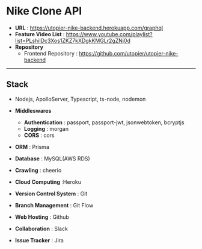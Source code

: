 # Nike Clone API

- **URL** : https://utopier-nike-backend.herokuapp.com/graphql
- **Feature Video List** : https://www.youtube.com/playlist?list=PLshiIDc3Xos1ZKZ7kXDgkKMGLr2gZNj0d
- **Repository**
  - Frontend Repository : https://github.com/utopier/utopier-nike-backend

---

## Stack

- Nodejs, ApolloServer, Typescript, ts-node, nodemon
- **Middleswares**
  - **Authentication** : passport, passport-jwt, jsonwebtoken, bcryptjs
  - **Logging** : morgan
  - **CORS** : cors
- **ORM** : Prisma
- **Database** : MySQL(AWS RDS)
- **Crawling** : cheerio
- **Cloud Computing** :Heroku

- **Version Control System** : Git
- **Branch Management** : Git Flow
- **Web Hosting** : Github
- **Collaboration** : Slack
- **Issue Tracker** : Jira
